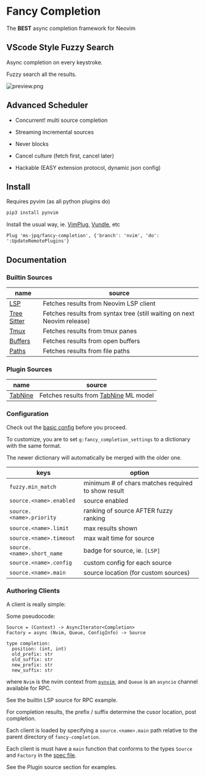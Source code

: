 # Fancy Completion

The **BEST** async completion framework for Neovim

## VScode Style Fuzzy Search

Async completion on every keystroke.

Fuzzy search all the results.

![preview.png](https://raw.githubusercontent.com/ms-jpq/fast-comp/nvim/preview/screenshot.png)

## Advanced Scheduler

- Concurrent! multi source completion

- Streaming incremental sources

- Never blocks

- Cancel culture (fetch first, cancel later)

- Hackable (EASY extension protocol, dynamic json config)

## Install

Requires pyvim (as all python plugins do)

```sh
pip3 install pynvim
```

Install the usual way, ie. [VimPlug](https://github.com/junegunn/vim-plug), [Vundle](https://github.com/VundleVim/Vundle.vim), etc

```VimL
Plug 'ms-jpq/fancy-completion', {'branch': 'nvim', 'do': ':UpdateRemotePlugins'}
```

## Documentation

### Builtin Sources

| name                                                                                       | source                                                                  |
| ------------------------------------------------------------------------------------------ | ----------------------------------------------------------------------- |
| [LSP](https://github.com/ms-jpq/fancy-completion/blob/nvim/clients/lsp.py)                 | Fetches results from Neovim LSP client                                  |
| [Tree Sitter](https://github.com/ms-jpq/fancy-completion/blob/nvim/clients/tree_sitter.py) | Fetches results from syntax tree (still waiting on next Neovim release) |
| [Tmux](https://github.com/ms-jpq/fancy-completion/blob/nvim/clients/tmux.py)               | Fetches results from tmux panes                                         |
| [Buffers](https://github.com/ms-jpq/fancy-completion/blob/nvim/clients/buffers.py)         | Fetches results from open buffers                                       |
| [Paths](https://github.com/ms-jpq/fancy-completion/blob/nvim/clients/paths.py)             | Fetches results from file paths                                         |

### Plugin Sources

| name                                                          | source                                                            |
| ------------------------------------------------------------- | ----------------------------------------------------------------- |
| [TabNine](https://github.com/ms-jpq/fancy-completion-clients) | Fetches results from [TabNine](https://www.tabnine.com/) ML model |

### Configuration

Check out the [basic config](https://github.com/ms-jpq/fancy-completion/blob/nvim/config/config.json) before you proceed.

To customize, you are to set `g:fancy_completion_settings` to a dictionary with the same format.

The newer dictionary will automatically be merged with the older one.

| keys                       | option                                             |
| -------------------------- | -------------------------------------------------- |
| `fuzzy.min_match`          | minimum # of chars matches required to show result |
| `source.<name>.enabled`    | source enabled                                     |
| `source.<name>.priority`   | ranking of source AFTER fuzzy ranking              |
| `source.<name>.limit`      | max results shown                                  |
| `source.<name>.timeout`    | max wait time for source                           |
| `source.<name>.short_name` | badge for source, ie. `[LSP]`                      |
| `source.<name>.config`     | custom config for each source                      |
| `source.<name>.main`       | source location (for custom sources)               |

### Authoring Clients

A client is really simple:

Some pseudocode:

```
Source = (Context) -> AsyncIterator<Completion>
Factory = async (Nvim, Queue, ConfigInfo) -> Source

type completion:
  position: (int, int)
  old_prefix: str
  old_suffix: str
  new_prefix: str
  new_suffix: str
```

where `Nvim` is the nvim context from [`pynvim`](https://github.com/neovim/pynvim), and `Queue` is an `asyncio` channel available for RPC.

See the builtin LSP source for RPC example.

For completion results, the prefix / suffix determine the cusor location, post completion.

Each client is loaded by specifying a `source.<name>.main` path relative to the parent directory of `fancy-completion`.

Each client is must have a `main` function that conforms to the types `Source` and `Factory` in the [spec file](https://github.com/ms-jpq/fancy-completion/blob/nvim/rplugin/python3/fancy_completion/types.py).

See the Plugin source section for examples.
